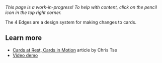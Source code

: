 _This page is a work-in-progress! To help with content, click on the pencil icon in the top right corner._

The 4 Edges are a design system for making changes to cards.

## Learn more

- [Cards at Rest, Cards in Motion](https://medium.com/cardstack/cards-at-rest-cards-in-motion-4a0f88a8b6c5) article by Chris Tse
- [Video demo](https://www.youtube.com/watch?v=lHNEG2PYky0&feature=youtu.be&t=1151)